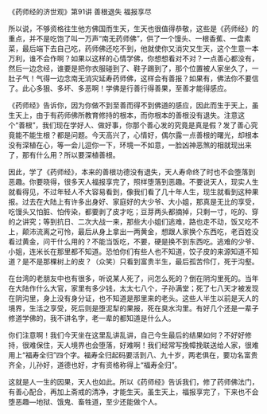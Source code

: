 《药师经的济世观》第91讲 善根退失 福报享尽

所以说，不够资格往生他方佛国而生天，生天也很值得恭敬，这些是《药师经》的重点，并不是吃饱了叫一万声“南无药师佛”，供了一个馒头、一根香蕉、一盘素菜，最后端下去自己吃，药师佛还吃不到，他就使你又消灾又生天，这个生意一本万利，谁不会作啊？如果以这样的心情学佛，你想想看对不对？一点善心都没有，然后一边念经，谁要是把你衣服碰到了、鞋子踢到了，那个位置被人家坐久了，一肚子气！气得一边念南无消灾延寿药师佛，这样会有善报？如果有，佛法你不要信了。此心多狠、多坏、多恶啊！学佛是行善行得善果，至善才能得感应。

《药师经》告诉你，因为你做不到至善而得不到佛道的感应，因此而生于天上，虽生天上，由于有药师佛所教育修持的根本，而你根本的善根没有退失。注意这个“善根”，我们现在学好人、做好事，你那个善心发的究竟是真是假？发了善心究竟能不能生根？都是问题。今天高兴了，心情好，偶尔露一点善根的曙光，却根本没有深植在心，等一会儿逗你一下，环境一不如意，一脸凶神恶煞的相就现出来了，那有什么用？所以要深植善根。

因此，学了《药师经》，本来的善根功德没有退失，天人寿命终了时也不会堕落到恶趣。你要晓得，很多天人福报享完了，照样堕落到恶趣。不要说天人，现实人生就看得见，不过年轻人不大容易看到，像我们看了几十年人生，现生就看到这种果报。过去在大陆上有许多出身好、家庭好的大少爷、大小姐，那真是无比的享受，吃馒头又怕脏、怕传染，都要剥了皮才吃；豆芽两头都摘掉，只剩一寸，吃的、穿的之讲究；等到抗日、二次大战一来，那些大小姐们逃难，路也走不动，饭又吃不上，颠沛流离之可怜，最后从身上拿出一两黄金，想跟人家换个东西吃，老百姓没看过黄金，问干什么用的？不能当饭吃，不要，硬是换不到东西吃。逃难的少爷、小姐，连米长在那里都不知道。恐怕你们有些人也不知道，饺子皮的来源知道不知道？是不是那棵树上的皮？（众笑）只看到富贵半生，最后孤苦伶仃，死于沟壑。

在台湾的老朋友中也有很多，听说某人死了，问怎么死的？倒在阴沟里死的。当年在大陆作什么大官，家里有多少钱，太太七八个，子孙满堂；死了七八天才被发现在阴沟里，身上没有身分证，也不知道是那里来的老头。这些人半生以前是天人的境界，生活之享受，死后则是堕泥犁的果报，死在臭水沟里。有好几个还是一辈子修道学佛的，我不讲名字，老一辈的都知道是什么人。

你们注意啊！我们今天坐在这里乱讲乱讲，自己今生最后的结果如何？不好好修持，很难保住，天人境界也会堕落，好难啊！我们经常写挽幛挽联送给人家，很难用上“福寿全归”四个字。福寿全归起码要活到八、九十岁，两老俱在，要功名富贵齐全，儿孙好，道德也好，才有资格称得上“福寿全归”。

这就是人一生的因果，天人也如此。所以《药师经》告诉我们，修了药师佛法门，有善心配合，再加上斋戒的清净，才能生天。虽生天上，福报享完了，下来也不会堕恶趣—地狱、饿鬼、畜牲道，至少还能做个人。